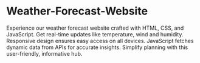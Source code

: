 # Weather-Forecast-Website
 Experience our weather forecast website crafted with HTML, CSS, and JavaScript. Get real-time updates like temperature, wind and humidity. Responsive design ensures easy access on all devices. JavaScript fetches dynamic data from APIs for accurate insights. Simplify planning with this user-friendly, informative hub.
